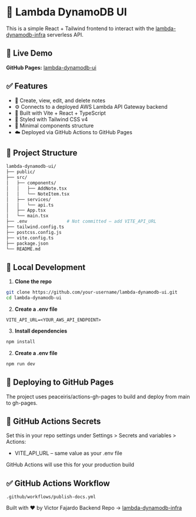 # 📝 Lambda DynamoDB UI

This is a simple React + Tailwind frontend to interact with the [lambda-dynamodb-infra](https://github.com/your-username/lambda-dynamodb-infra) serverless API.

## 🔗 Live Demo

**GitHub Pages:** [lambda-dynamodb-ui](https://your-username.github.io/lambda-dynamodb-ui/)

## ✅ Features

- 📄 Create, view, edit, and delete notes
- ⚙️ Connects to a deployed AWS Lambda API Gateway backend
- 🧪 Built with Vite + React + TypeScript
- 💨 Styled with Tailwind CSS v4
- 🧵 Minimal components structure
- ☁️ Deployed via GitHub Actions to GitHub Pages

## 📁 Project Structure

```bash
lambda-dynamodb-ui/
├── public/
├── src/
│   ├── components/
│   │   ├── AddNote.tsx
│   │   └── NoteItem.tsx
│   ├── services/
│   │   └── api.ts
│   ├── App.tsx
│   └── main.tsx
├── .env               # Not committed – add VITE_API_URL
├── tailwind.config.ts
├── postcss.config.js
├── vite.config.ts
├── package.json
└── README.md
```

## 🧪 Local Development

1. **Clone the repo**

```bash
git clone https://github.com/your-username/lambda-dynamodb-ui.git
cd lambda-dynamodb-ui
```

2. **Create a .env file**

```env
VITE_API_URL=<YOUR_AWS_API_ENDPOINT>
```

3. **Install dependencies**

```bash
npm install
```

2. **Create a .env file**

```bash
npm run dev
```

## 🚀 Deploying to GitHub Pages

The project uses peaceiris/actions-gh-pages to build and deploy from main to gh-pages.

## 🔐 GitHub Actions Secrets

Set this in your repo settings under Settings > Secrets and variables > Actions:

- VITE_API_URL – same value as your .env file

GitHub Actions will use this for your production build

## ✅ GitHub Actions Workflow

`.github/workflows/publish-docs.yml`

Built with ❤️ by Victor Fajardo
Backend Repo → [lambda-dynamodb-infra](https://github.com/VictorFajardo/lambda-dynamodb-infra)